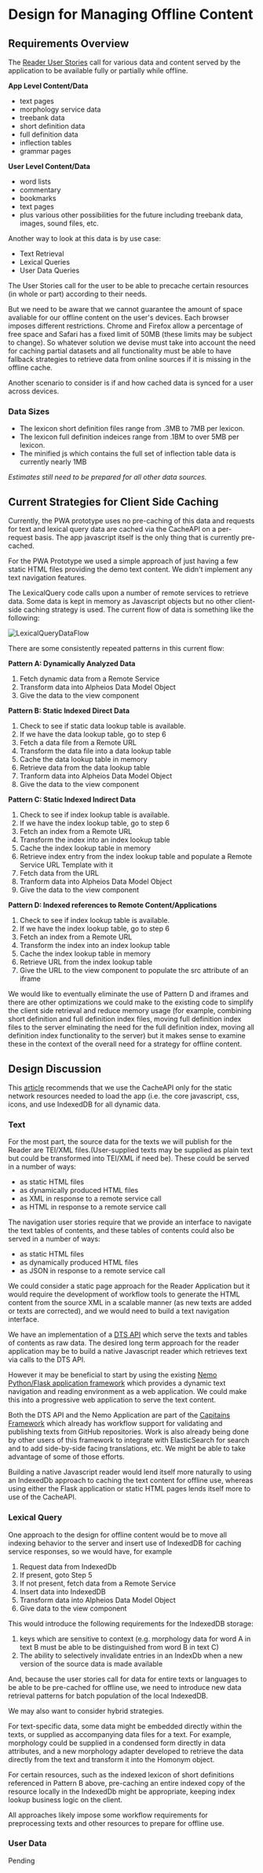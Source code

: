 # Design for Managing Offline Content

## Requirements Overview
The [Reader User Stories](https://github.com/alpheios-project/documentation/blob/master/design/reader-user-stories.csv) call for various data and content served by the application to be available fully or partially while offline.

**App Level Content/Data**

 * text pages
 * morphology service data
 * treebank data 
 * short definition data 
 * full definition data 
 * inflection tables 
 * grammar pages

**User Level Content/Data**
 * word lists
 * commentary
 * bookmarks
 * text pages
 * plus various other possibilities for the future including treebank data, images, sound files, etc.

Another way to look at this data is by use case:

* Text Retrieval
* Lexical Queries
* User Data Queries

The User Stories call for the user to be able to precache certain resources (in whole or part) according to their needs.

But we need to be aware that we cannot guarantee the amount of space avaliable for our offline content on the user's devices. Each browser imposes different restrictions. Chrome and Firefox allow a percentage of free space and Safari has a fixed limit of 50MB (these limits may be subject to change). So whatever solution we devise must take into account the need for caching partial datasets and all functionality must be able to have fallback strategies to retrieve data from online sources if it is missing in the offline cache.

Another scenario to consider is if and how cached data is synced for a user across devices.

### Data Sizes

* The lexicon short definition files range from .3MB to 7MB per lexicon.
* The lexicon full definition indeices range from .1BM to over 5MB per lexicon.
* The minified js which contains the full set of inflection table data is currently nearly 1MB

*Estimates still need to be prepared for all other data sources.*

## Current Strategies for Client Side Caching

Currently, the PWA prototype uses no pre-caching of this data and requests for text and lexical query data are cached via the CacheAPI on a per-request basis. The app javascript itself is the only thing that is currently pre-cached.

For the PWA Prototype we used a simple approach of just having a few static HTML files providing the demo text content. We didn't implement any text navigation features.

The LexicalQuery code calls upon a number of remote services to retrieve data. Some data is kept in memory as Javascript objects but no other client-side caching strategy is used.  The current flow of data is something like the following:

![LexicalQueryDataFlow](data-services/lexicalquerydataflow.svg)

There are some consistently repeated patterns in this current flow:

**Pattern A: Dynamically Analyzed Data**

1. Fetch dynamic data from a Remote Service
2. Transform data into Alpheios Data Model Object
3. Give the data to the view component

**Pattern B: Static Indexed Direct Data**

1. Check to see if static data lookup table is available.
2. If we have the data lookup table, go to step 6
3. Fetch a data file from a Remote URL
4. Transform the data file into a data lookup table
5. Cache the data lookup table in memory
6. Retrieve data from the data lookup table
7. Tranform data into Alpheios Data Model Object
8. Give the data to the view component

**Pattern C: Static Indexed Indirect Data**

1. Check to see if index lookup table is available.
2. If we have the index lookup table, go to step 6
3. Fetch an index from a Remote URL
4. Transform the index into an index lookup table
5. Cache the index lookup table in memory
6. Retrieve index entry from the index lookup table and populate a Remote Service URL Template with it
7. Fetch data from the URL
8. Tranform data into Alpheios Data Model Object
9. Give the data to the view component

**Pattern D: Indexed references to Remote Content/Applications**

1. Check to see if index lookup table is available.
2. If we have the index lookup table, go to step 6
3. Fetch an index from a Remote URL
4. Transform the index into an index lookup table
5. Cache the index lookup table in memory
6. Retrieve URL from the index lookup table
7. Give the URL to the view component to populate the src attribute of an iframe

We would like to eventually eliminate the use of Pattern D and iframes and there are other optimizations we could make to the existing code to simplify the client side retrieval and reduce memory usage (for example, combining short definition and full definition index files, moving full definition index files to the server elminating the need for the full definition index, moving all definition index functionality to the server) but it makes sense to examine these in the context of the overall need for a strategy for offline content.

## Design Discussion

This [article](https://developers.google.com/web/fundamentals/instant-and-offline/web-storage/offline-for-pwa) recommends that we use the CacheAPI only for the static network resources needed to load the app (i.e. the core javascript, css, icons, and use IndexedDB for all dynamic data.

### Text

For the most part, the source data for the texts we will publish for the Reader are TEI/XML files.(User-supplied texts may be supplied as plain text but could be transformed into TEI/XML if need be). These could be served in a number of ways:

* as static HTML files
* as dynamically produced HTML files
* as XML in response to a remote service call
* as HTML in response to a remote service call 

The navigation user stories require that we provide an interface to navigate the text tables of contents, and these tables of contents could also be served in a number of ways:

* as static HTML files
* as dynamically produced HTML files
* as JSON in response to a remote service call

We could consider a static page approach for the Reader Application but it would require the development of workflow tools to generate the HTML content from the source XML in a scalable manner (as new texts are added or texts are corrected), and we would need to build a text navigation interface. 

We have an implementation of a [DTS API](https://distributed-text-services.github.io/specifications/) which serve the texts and tables of contents as raw data. The desired long term approach for the reader application may be to build a native Javascript reader which retrieves text via calls to the DTS API. 

However it may be beneficial to start by using the existing [Nemo Python/Flask application framework](https://github.com/alpheios-project/alpheios_nemo_ui) which provides a dynamic text navigation and reading environment as a web application. We could make this into a progressive web application to serve the text content. 

Both the DTS API and the Nemo Application are part of the [Capitains Framework](http://capitains.org/) which already has workflow support for validating and publishing texts from GitHub repositories. Work is also already being done by other users of this framework to integrate with ElasticSearch for search and to add  side-by-side facing translations, etc. We might be able to take advantage of some of those efforts.

Building a native Javascript reader would lend itself more naturally to using an IndexedDb approach to caching the text content for offline use, whereas using either the Flask application or static HTML pages lends itself more to use of the CacheAPI.

### Lexical Query

One approach to the design for offline content would be to move all indexing behavior to the server and insert use of IndexedDB for caching service responses, so we would have, for example

1. Request data from IndexedDb
2. If present, goto Step 5
3. If not present, fetch data from a Remote Service
4. Insert data into IndexedDB
5. Transform data into Alpheios Data Model Object
6. Give data to the view component

This would introduce the following requirements for the IndexedDB storage:

1. keys which are sensitive to context (e.g. morphology data for word A in text B must be able to be distinguished from word B in text C)
2. The ability to selectively invalidate entries in an IndexDb when a new version of the source data is made available

And, because the user stories call for data for entire texts or languages to be able to be pre-cached for offline use, we need to introduce new data retrieval patterns for batch population of the local IndexedDB.

We may also want to consider hybrid strategies. 

For text-specific data, some data might be embedded directly within the texts, or supplied as accompanying data files for a text. For example, morphology could be supplied in a condensed form directly in data attributes, and a new morphology adapter developed to retrieve the data directly from the text and transform it into the Homonym object. 

For certain resources, such as the indexed lexicon of short definitions referenced in Pattern B above, pre-caching an entire indexed copy of the resource locally in the IndexedDb might be appropriate, keeping index lookup business logic on the client.

All approaches likely impose some workflow requirements for preprocessing texts and other resources to prepare for offline use. 


### User Data

Pending

